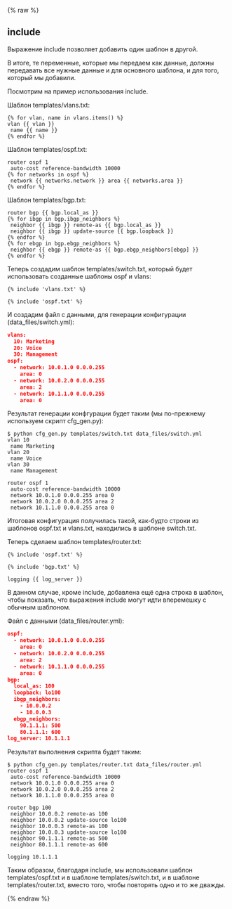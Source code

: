 {% raw %}
## include

Выражение include позволяет добавить один шаблон в другой.

В итоге, те переменные, которые мы передаем как данные, должны передавать все нужные данные и для основного шаблона, и для того, который мы добавили.

Посмотрим на пример использования include.

Шаблон templates/vlans.txt:
```
{% for vlan, name in vlans.items() %}
vlan {{ vlan }}
 name {{ name }}
{% endfor %}
```

Шаблон templates/ospf.txt:
```
router ospf 1
 auto-cost reference-bandwidth 10000
{% for networks in ospf %}
 network {{ networks.network }} area {{ networks.area }}
{% endfor %}
```

Шаблон templates/bgp.txt:
```
router bgp {{ bgp.local_as }}
{% for ibgp in bgp.ibgp_neighbors %}
 neighbor {{ ibgp }} remote-as {{ bgp.local_as }}
 neighbor {{ ibgp }} update-source {{ bgp.loopback }}
{% endfor %}
{% for ebgp in bgp.ebgp_neighbors %}
 neighbor {{ ebgp }} remote-as {{ bgp.ebgp_neighbors[ebgp] }}
{% endfor %}
```

Теперь создадим шаблон templates/switch.txt, который будет использовать созданные шаблоны ospf и vlans:
```
{% include 'vlans.txt' %}

{% include 'ospf.txt' %}
```

И создадим файл с данными, для генерации конфигурации (data_files/switch.yml):
```json
vlans:
  10: Marketing
  20: Voice
  30: Management
ospf:
  - network: 10.0.1.0 0.0.0.255
    area: 0
  - network: 10.0.2.0 0.0.0.255
    area: 2
  - network: 10.1.1.0 0.0.0.255
    area: 0
```

Результат генерации конфгурации будет таким (мы по-прежнему используем скрипт cfg_gen.py):
```
$ python cfg_gen.py templates/switch.txt data_files/switch.yml
vlan 10
 name Marketing
vlan 20
 name Voice
vlan 30
 name Management

router ospf 1
 auto-cost reference-bandwidth 10000
 network 10.0.1.0 0.0.0.255 area 0
 network 10.0.2.0 0.0.0.255 area 2
 network 10.1.1.0 0.0.0.255 area 0
```

Итоговая конфигурация получилась такой, как-будто строки из шаблонов ospf.txt и vlans.txt, находились в шаблоне switch.txt.


Теперь сделаем шаблон templates/router.txt:
```
{% include 'ospf.txt' %}

{% include 'bgp.txt' %}

logging {{ log_server }}
```

В данном случае, кроме include, добавлена ещё одна строка в шаблон, чтобы показать, что выражения include могут идти вперемешку с обычным шаблоном.

Файл с данными (data_files/router.yml):
```json
ospf:
  - network: 10.0.1.0 0.0.0.255
    area: 0
  - network: 10.0.2.0 0.0.0.255
    area: 2
  - network: 10.1.1.0 0.0.0.255
    area: 0
bgp:
  local_as: 100
  loopback: lo100
  ibgp_neighbors:
    - 10.0.0.2
    - 10.0.0.3
  ebgp_neighbors:
    90.1.1.1: 500
    80.1.1.1: 600
log_server: 10.1.1.1
```


Результат выполнения скрипта будет таким:
```
$ python cfg_gen.py templates/router.txt data_files/router.yml
router ospf 1
 auto-cost reference-bandwidth 10000
 network 10.0.1.0 0.0.0.255 area 0
 network 10.0.2.0 0.0.0.255 area 2
 network 10.1.1.0 0.0.0.255 area 0

router bgp 100
 neighbor 10.0.0.2 remote-as 100
 neighbor 10.0.0.2 update-source lo100
 neighbor 10.0.0.3 remote-as 100
 neighbor 10.0.0.3 update-source lo100
 neighbor 90.1.1.1 remote-as 500
 neighbor 80.1.1.1 remote-as 600

logging 10.1.1.1
```

Таким образом, благодаря include, мы использовали шаблон templates/ospf.txt и в шаблоне templates/switch.txt, и в шаблоне templates/router.txt, вместо того, чтобы повторять одно и то же дважды.

{% endraw %}
